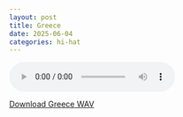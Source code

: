```yaml
---
layout: post
title: Greece
date: 2025-06-04
categories: hi-hat
---
```

<audio controls>
  <source src="/assets/audio/hi hat/Hi Hat_Greece_brumalsaito.wav" type="audio/wav">
</audio>
<p><a href="/assets/audio/hi hat/Hi Hat_Greece_brumalsaito.wav" download>Download Greece WAV</a></p>